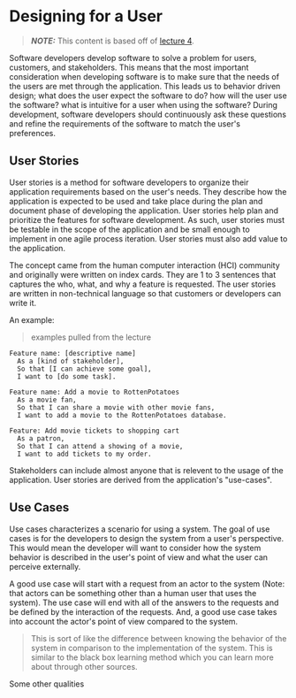 # Designing for a User

> **_NOTE:_**  This content is based off of [lecture 4](http://faculty.washington.edu/wlloyd/courses/tcss360/tcss360_lecture_4.pdf).

Software developers develop software to solve a problem for users, customers,
and stakeholders. This means that the most important consideration when
developing software is to make sure that the needs of the users are met through
the application. This leads us to behavior driven design; what does the user
expect the software to do? how will the user use the software? what is intuitive
for a user when using the software? During development, software developers
should continuously ask these questions and refine the requirements of the
software to match the user's preferences.

## User Stories

User stories is a method for software developers to organize their application
requirements based on the user's needs. They describe how the application is
expected to be used and take place during the plan and document phase of
developing the application. User stories help plan and prioritize the features
for software development. As such, user stories must be testable in the scope of
the application and be small enough to implement in one agile process iteration.
User stories must also add value to the application.

The concept came from the human computer interaction (HCI) community and
originally were written on index cards. They are 1 to 3 sentences that captures
the who, what, and why a feature is requested. The user stories are written in
non-technical language so that customers or developers can write it.

An example:
> examples pulled from the lecture
```
Feature name: [descriptive name]
  As a [kind of stakeholder],
  So that [I can achieve some goal],
  I want to [do some task].
```

```
Feature name: Add a movie to RottenPotatoes
  As a movie fan,
  So that I can share a movie with other movie fans,
  I want to add a movie to the RottenPotatoes database.
```

```
Feature: Add movie tickets to shopping cart
  As a patron,
  So that I can attend a showing of a movie,
  I want to add tickets to my order.
```

Stakeholders can include almost anyone that is relevent to the usage of the
application. User stories are derived from the application's "use-cases".

## Use Cases

Use cases characterizes a scenario for using a system. The goal of use cases is
for the developers to design the system from a user's perspective. This would
mean the developer will want to consider how the system behavior is described in
the user's point of view and what the user can perceive externally.

A good use case will start with a request from an actor to the system (Note:
that actors can be something other than a human user that uses the system). The
use case will end with all of the answers to the requests and be defined by the
interaction of the requests. And, a good use case takes into account the actor's
point of view compared to the system.

>This is sort of like the difference between knowing the behavior of the system
in comparison to the implementation of the system. This is similar to the black
box learning method which you can learn more about through other sources.

Some other qualities
